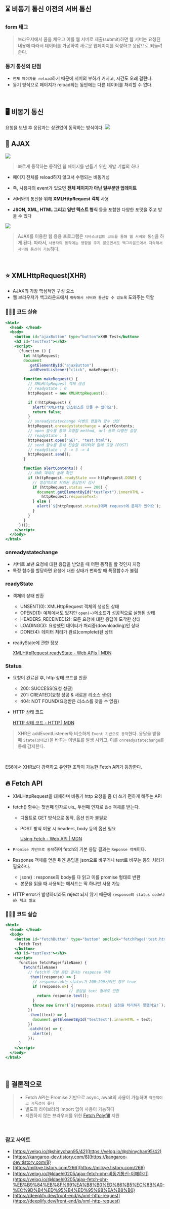## ⌛️ 비동기 통신 이전의 서버 통신

### form 태그

> 브라우저에서 폼을 채우고 이를 웹 서버로 제출(submit)하면 웹 서버는 요청된 내용에 따라서 데이터를 가공하여 새로운 웹페이지를 작성하고 응답으로 되돌려준다.

### 동기 통신의 단점

- `전체 페이지를 reload`하기 때문에 서버의 부하가 커지고, 시간도 오래 걸린다.
- 동기 방식으로 페이지가 reload되는 동안에는 다른 데이터를 처리할 수 없다.

</br>

## 🖥 비동기 통신

요청을 보낸 후 응답과는 상관없이 동작하는 방식이다.
![](https://images.velog.io/images/dasssseul/post/9037a33a-e02a-4716-a497-e45dc5555a52/%E1%84%89%E1%85%B3%E1%84%8F%E1%85%B3%E1%84%85%E1%85%B5%E1%86%AB%E1%84%89%E1%85%A3%E1%86%BA%202021-08-26%20%E1%84%8B%E1%85%A9%E1%84%92%E1%85%AE%203.36.24.png)

## 📌 AJAX

![](https://images.velog.io/images/dasssseul/post/b4c827b8-b7fd-4310-8864-751c8056cd5a/%E1%84%89%E1%85%B3%E1%84%8F%E1%85%B3%E1%84%85%E1%85%B5%E1%86%AB%E1%84%89%E1%85%A3%E1%86%BA%202021-08-26%20%E1%84%8B%E1%85%A9%E1%84%92%E1%85%AE%203.36.46.png)

> 빠르게 동작하는 동적인 웹 페이지를 만들기 위한 개발 기법의 하나

- 페이지 전체를 reload하지 않고서 수행되는 비동기성
- 즉, 사용자의 event가 있으면 **전체 페이지가 아닌 일부분만 업데이트**

- 서버와의 통신을 위해 **XMLHttpRequest 객체** 사용

- **JSON, XML, HTML 그리고 일반 텍스트 형식** 등을 포함한 다양한 포맷을 주고 받을 수 있다

![](https://images.velog.io/images/dasssseul/post/13e28447-5a42-49c9-8e88-a1acb7276b71/%E1%84%89%E1%85%B3%E1%84%8F%E1%85%B3%E1%84%85%E1%85%B5%E1%86%AB%E1%84%89%E1%85%A3%E1%86%BA%202021-08-26%20%E1%84%8B%E1%85%A9%E1%84%92%E1%85%AE%203.39.08.png)

> AJAX를 이용한 웹 응용 프로그램은 `자바스크립트 코드를 통해 웹 서버와 통신`을 하게 된다.
> 따라서, `사용자의 동작에는 영향을 주지 않으면서도 백그라운드에서 지속해서 서버와 통신이 가능`하다.

</br>

## ⭐️ XMLHttpRequest(XHR)

- AJAX의 가장 핵심적인 구성 요소
- 웹 브라우저가 백그라운드에서 `계속해서 서버와 통신할 수 있도록` 도와주는 역할

### 👩🏻‍💻 코드 실습

```jsx
<html>
  <head> </head>
  <body>
    <button id="ajaxButton" type="button">XHR Test</button>
    <h3 id="testText"></h3>
    <script>
      (function () {
        let httpRequest;
        document
          .getElementById("ajaxButton")
          .addEventListener("click", makeRequest);

        function makeRequest() {
          // XMLHttpRequest 객체 생성
          // readyState : 0
          httpRequest = new XMLHttpRequest();

          if (!httpRequest) {
            alert("XMLHttp 인스턴스를 만들 수 없어요");
            return false;
          }
          // onreadystatechange 이벤트 핸들러 함수 선언
          httpRequest.onreadystatechange = alertContents;
          // open 함수를 통해 요청할 method, url 등의 다양한 설정
          // readyState : 1
          httpRequest.open("GET", "test.html");
          // send 함수를 통해 전송할 데이터와 함께 요청 (POST)
          // readyState : 2 -> 3 -> 4
          httpRequest.send();
        }

        function alertContents() {
          // XHR 객체의 상태 확인
          if (httpRequest.readyState === httpRequest.DONE) {
            // 정상적으로 처리된 응답인지 검사
            if (httpRequest.status === 200) {
              document.getElementById("testText").innerHTML =
                httpRequest.responseText;
            } else {
              alert(`${httpRequest.status}에러 request에 문제가 있어요`);
            }
          }
        }
      })();
    </script>
  </body>
</html>
```

### onreadystatechange

- 서버로 보낸 요청에 대한 응답을 받았을 때 어떤 동작을 할 것인지 지정
- 특정 함수를 할당하면 요청에 대한 상태가 변화할 때 특정함수가 불림

### readyState

- 객체의 상태 반환

  - UNSENT(0): XMLHttpRequest 객체의 생성된 상태
  - OPEND(1): 예제에서도 있지만 `open(~)`메소드가 성공적으로 실행된 상태
  - HEADERS_RECEIVED(2): 모든 요청에 대한 응답이 도착한 상태
  - LOADING(3): 요청했던 데이터가 처리중(downloading)인 상태
  - DONE(4): 데이터 처리가 완료(complete)된 상태

- readyState에 관한 정보

  [XMLHttpRequest.readyState - Web APIs | MDN](https://developer.mozilla.org/en-US/docs/Web/API/XMLHttpRequest/readyState)

### Status

- 요청이 완료된 후, http 상태 코드를 반환

  - 200: SUCCESS(요청 성공)
  - 201: CREATED(요청 성공 & 새로운 리소스 생성)
  - 404: NOT FOUND(요청받은 리소스를 찾을 수 없음)

- HTTP 상태 코드

  [HTTP 상태 코드 - HTTP | MDN](https://developer.mozilla.org/ko/docs/Web/HTTP/Status)

> XHR은 addEventListener와 비슷하게 `Event 기반으로 동작`한다.
> 응답을 받을 때 `State(상태값)`을 바꾸는 이벤트를 발생 시키고,
> 이를 `onreadystatechange`를 통해 감지한다.

</br>

ES6에서 XHR보다 강력하고 유연한 조작이 가능한 Fetch API가 등장한다.

## 🔥 Fetch API

- XMLHttpRequest을 대체하며 비동기 http 요청을 좀 더 쓰기 편하게 해주는 API
- fetch() 함수는 첫번째 인자로 `URL`, 두번째 인자로 `옵션` 객체를 받는다.

  - 디폴트로 GET 방식으로 동작, 옵션 인자 불필요
  - POST 방식 이용 시 headers, body 등의 옵션 필요

    [Using Fetch - Web API | MDN](https://developer.mozilla.org/ko/docs/Web/API/Fetch_API/Using_Fetch)

- `Promise 기반으로 동작`하며 fetch의 기본 응답 결과는 `Reponse 객체`이다.
- Response 객체를 얻은 뒤엔 응답을 json으로 바꾸거나 text로 바꾸는 등의 처리가 필요하다.
  - json() : response의 body를 다 읽고 이를 promise 형태로 반환
  - 본문을 읽을 때 사용되는 메서드는 딱 하나만 사용 가능
- HTTP error가 발생하더라도 reject 되지 않기 때문에 `response의 status code나 ok 체크 필요`

### 👩🏻‍💻 코드 실습

```jsx
<html>
  <head> </head>
  <body>
    <button id="fetchButton" type="button" onclick="fetchPage('test.html')">
      Fetch Test
    </button>
    <h3 id="testText"></h3>
    <script>
      function fetchPage(fileName) {
        fetch(fileName)
          // fetch의 기본 응답 결과는 response 객체
          .then((response) => {
            // response.ok는 status가 200~299사이인 경우 true
            if (response.ok) {
							// 응답을 text 형태로 반환
              return response.text();
            }
            throw new Error(`${response.status} 요청을 처리하지 못했어요!`);
          })
          .then((text) => {
            document.getElementById("testText").innerHTML = text;
          })
          .catch((e) => {
            alert(e);
          });
      }
    </script>
  </body>
</html>
```

</br>

## 🚀 결론적으로

> - Fetch API는 Promise 기반으로 async, await의 사용이 가능하며 `직관적이고 가독성이 좋다`
> - 별도의 라이브러리 import 없이 사용이 가능하다
> - 지원하지 않는 브라우저를 위한 [Fetch Polyfill](https://github.com/github/fetch) 지원

</br>

### 참고 사이트

- [https://velog.io/@shinychan95/42](https://velog.io/@shinychan95/42)
- [https://kangaroo-dev.tistory.com/8](https://kangaroo-dev.tistory.com/8)
- [https://milkye.tistory.com/266](https://milkye.tistory.com/266)
- [https://velog.io/@ldaehi0205/ajax-fetch-xhr-비동기통신-이해하기](https://velog.io/@ldaehi0205/ajax-fetch-xhr-%EB%B9%84%EB%8F%99%EA%B8%B0%ED%86%B5%EC%8B%A0-%EC%9D%B4%ED%95%B4%ED%95%98%EA%B8%B0)
- [https://deeplify.dev/front-end/js/xml-http-request](https://deeplify.dev/front-end/js/xml-http-request)
